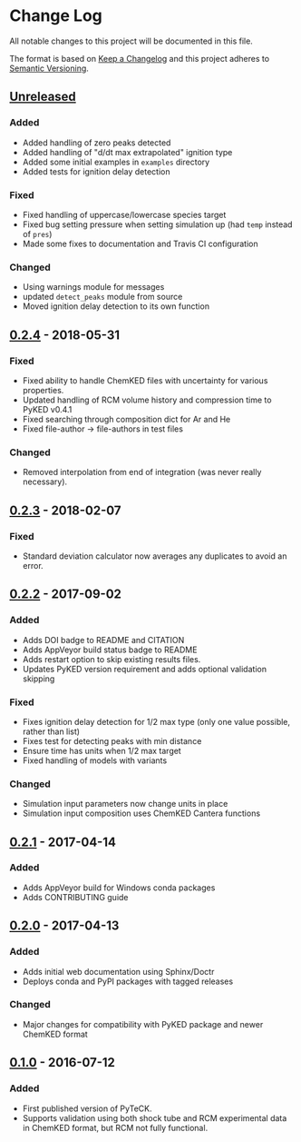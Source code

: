 # Change Log
All notable changes to this project will be documented in this file.

The format is based on [Keep a Changelog](http://keepachangelog.com/)
and this project adheres to [Semantic Versioning](http://semver.org/).

## [Unreleased]
### Added
- Added handling of zero peaks detected
- Added handling of "d/dt max extrapolated" ignition type
- Added some initial examples in `examples` directory
- Added tests for ignition delay detection

### Fixed
- Fixed handling of uppercase/lowercase species target
- Fixed bug setting pressure when setting simulation up (had `temp` instead of `pres`)
- Made some fixes to documentation and Travis CI configuration

### Changed
- Using warnings module for messages
- updated `detect_peaks` module from source
- Moved ignition delay detection to its own function

## [0.2.4] - 2018-05-31
### Fixed
- Fixed ability to handle ChemKED files with uncertainty for various properties.
- Updated handling of RCM volume history and compression time to PyKED v0.4.1
- Fixed searching through composition dict for Ar and He
- Fixed file-author -> file-authors in test files

### Changed
- Removed interpolation from end of integration (was never really necessary).


## [0.2.3] - 2018-02-07
### Fixed
- Standard deviation calculator now averages any duplicates to avoid an error.

## [0.2.2] - 2017-09-02
### Added
- Adds DOI badge to README and CITATION
- Adds AppVeyor build status badge to README
- Adds restart option to skip existing results files.
- Updates PyKED version requirement and adds optional validation skipping

### Fixed
- Fixes ignition delay detection for 1/2 max type (only one value possible, rather than list)
- Fixes test for detecting peaks with min distance
- Ensure time has units when 1/2 max target
- Fixed handling of models with variants

### Changed
- Simulation input parameters now change units in place
- Simulation input composition uses ChemKED Cantera functions

## [0.2.1] - 2017-04-14
### Added
- Adds AppVeyor build for Windows conda packages
- Adds CONTRIBUTING guide

## [0.2.0] - 2017-04-13
### Added
- Adds initial web documentation using Sphinx/Doctr
- Deploys conda and PyPI packages with tagged releases

### Changed
- Major changes for compatibility with PyKED package and newer ChemKED format

## [0.1.0] - 2016-07-12
### Added
- First published version of PyTeCK.
- Supports validation using both shock tube and RCM experimental data in ChemKED format, but RCM not fully functional.

 [Unreleased]: https://github.com/kyleniemeyer/PyTeCK/compare/v0.2.4...HEAD
 [0.2.4]: https://github.com/kyleniemeyer/PyTeCK/compare/v0.2.3...0.2.4
 [0.2.3]: https://github.com/kyleniemeyer/PyTeCK/compare/v0.2.2...0.2.3
 [0.2.2]: https://github.com/kyleniemeyer/PyTeCK/compare/v0.2.1...0.2.2
 [0.2.1]: https://github.com/kyleniemeyer/PyTeCK/compare/v0.2.0...0.2.1
 [0.2.0]: https://github.com/kyleniemeyer/PyTeCK/compare/v0.1...0.2.0
 [0.1.0]: https://github.com/kyleniemeyer/PyTeCK/compare/e99f757b7ea644065a0ee65ce86dbfb8f404be60...v0.1
